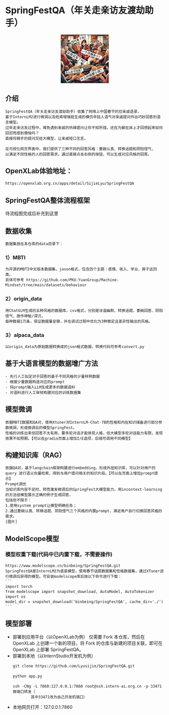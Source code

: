 # SpringFestQA（年关走亲访友渡劫助手）

<div align="center">
    <img src="https://github.com/Everfighting/SpringFestQA/blob/main/assets/logo.jpeg" width=30% />
</div>

## 介绍
    SpringFestQA（年关走亲访友渡劫助手）收集了网络上中国春节的怼亲戚语录，
    基于InternLM2进行微调以及检索增强链生成的模仿年轻人语气对亲戚提问作出巧妙回答的语言模型。
    过年走亲访友过程中，难免遇到亲戚的热辣提问让你不知所措，还在为躺在床上才回想起来如何回怼而感到懊恼吗？
    直接将棘手的提问交给大模型，让亲戚哑口无言。
    
    在可视化网页界面中，我们提供了三种不同的回答风格：委婉认真、转换话题和阴阳怪气，
    以满足不同性格的人的回答需求。通过直接点击右侧的按钮，可以生成对应风格的回答。

## OpenXLab体验地址：
```
https://openxlab.org.cn/apps/detail/SijieLyu/SpringFestQA
```
## SpringFestQA整体流程框架
待流程图完成后补充到这里

## 数据收集
    数据集放在本仓库的data目录下：
### 1）MBTI
    为开源的MBTI中文版本数据集，jason格式，包含四个主题：感情、收入、学业、房子这四类。
    具体可参考 https://github.com/PKU-YuanGroup/Machine-Mindset/tree/main/datasets/behaviour
### 2）origin_data
    用ChatGLM生成的五种风格的数据库，csv格式，分别是诙谐幽默、转换话题、委婉回答、阴阳怪气、故作神秘/深沉，
    每种数据1万条，保证数据量足够，并在调试过程中优化为3种稳定且差异性输出的风格。
### 3）alpaca_data
    以origin_data为原始数据转换成的json格式数据，转换代码可参考convert.py

## 基于大语言模型的数据增广方法
    - 先行人工拟定对于回答的基于不同风格的少量样例数据
    - 根据少量数据构造对应的prompt
    - 将prompt输入LLM生成更多的数据语料
    - 对语料进行人工审核构建对应的训练数据集

## 模型微调
    依据MBTI数据和QA对，使用Xtuner对InternLM-Chat-7B的性格和内在知识储备进行部分参数微调，形成微调后的模型SpringFest。
    性格的训练出来但回答不太有用，要多轮对话才能体现人格，但大模型多轮对话能力有限，发现效果不如预期。【可以在gradio页面上增加I/E选项，后端可调用不同模型】

## 构建知识库（RAG）
    依据QA对，基于langchain框架构建进行embedding，形成外挂知识库，可以针对用户的 query 进行语义向量检索，得到与用户提问相关的知识片段。【可以在页面上增加prompt提示】
    Prompt调优
    当知识库内容不足时，转而激发微调后的SpringFest大模型能力，用incontext-learning的方法给模型展示正确的例子生成回答，
    包括但不限于：
    1.使用system prompt让模型明确任务；
    2.通过委婉认真、转移话题、阴阳怪气三个风格的内置prompt，满足用户自行切换回答风格的需求。
    [图片]

## ModelScope模型
### 模型权重下载(代码中已内置下载，不需要操作)
    https://www.modelscope.cn/binbeing/SpringFestQA.git
    SpringFestQA是InternLM2为底座模型，使用春节话题数据集和性格数据集，通过XTuner进行微调后获得的模型。可安装modelscope库后按以下命令进行下载：
    ```
    import torch
    from modelscope import snapshot_download, AutoModel, AutoTokenizer
    import os
    model_dir = snapshot_download('binbeing/SpringFestQA', cache_dir='./')
    ```
## 模型部署
- 部署到应用平台（以OpenXLab为例）
仅需要 Fork 本仓库，然后在 OpenXLab 上创建一个新的项目，将 Fork 的仓库与新建的项目关联，即可在 OpenXLab 上部署 SpringFestQA。
- 部署到本地（以InternStudio开发机为例）
    ```
    git clone https://github.com/Lyusijie/SpringFestQA.git
    
    python app.py

    ssh -CNg -L 7860:127.0.0.1:7860 root@ssh.intern-ai.org.cn -p 33471做端口转发（
            其中33471改为自己开发机端口）
    ```
- 本地网页打开：127.0.0.1:7860
